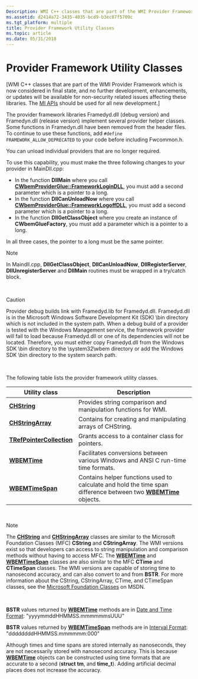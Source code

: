 ```yaml
---
Description: WMI C++ classes that are part of the WMI Provider Framework are no longer recommended for use.
ms.assetid: d2414a72-3435-4035-bcd9-b3ec87f5709c
ms.tgt_platform: multiple
title: Provider Framework Utility Classes
ms.topic: article
ms.date: 05/31/2018
---
```


# Provider Framework Utility Classes

\[WMI C++ classes that are part of the WMI Provider Framework which is now considered in final state, and no further development, enhancements, or updates will be available for non-security related issues affecting these libraries. The [MI APIs](https://docs.microsoft.com/previous-versions/windows/desktop/wmi_v2/windows-management-infrastructure) should be used for all new development.\]

The provider framework libraries Framedyd.dll (debug version) and Framedyn.dll (release version) implement several provider helper classes. Some functions in Framedyn.dll have been removed from the header files. To continue to use these functions, add `#define FRAMEWORK_ALLOW_DEPRECATED` to your code before including Fwcommon.h.

You can unload individual providers that are no longer required.

To use this capability, you must make the three following changes to your provider in MainDll.cpp:

-   In the function **DllMain** where you call [**CWbemProviderGlue::FrameworkLoginDLL**](/windows/desktop/api/WbemGlue/nf-wbemglue-cwbemproviderglue-frameworklogindll(lpcwstr_plong)), you must add a second parameter which is a pointer to a long.
-   In the function **DllCanUnloadNow** where you call [**CWbemProviderGlue::FrameworkLogoffDLL**](/windows/desktop/api/WbemGlue/nf-wbemglue-cwbemproviderglue-frameworklogoffdll(lpcwstr_plong)), you must add a second parameter which is a pointer to a long.
-   In the function **DllGetClassObject** where you create an instance of **CWbemGlueFactory**, you must add a parameter which is a pointer to a long.

In all three cases, the pointer to a long must be the same pointer.

> [!Note]  
> In Maindll.cpp, **DllGetClassObject**, **DllCanUnloadNow**, **DllRegisterServer**, **DllUnregisterServer** and **DllMain** routines must be wrapped in a try/catch block.

 

> [!Caution]  
> Provider debug builds link with Framedyd.lib for Framedyd.dll. Framedyd.dll is in the Microsoft Windows Software Development Kit (SDK) \\bin directory which is not included in the system path. When a debug build of a provider is tested with the Windows Management service, the framework provider will fail to load because Framedyd.dll or one of its dependencies will not be located. Therefore, you must either copy Framedyd.dll from the Windows SDK \\bin directory to the \\system32\\wbem directory or add the Windows SDK \\bin directory to the system search path.

 

The following table lists the provider framework utility classes.



| Utility class                                          | Description                                                                                                                     |
|--------------------------------------------------------|---------------------------------------------------------------------------------------------------------------------------------|
| [**CHString**](chstring.md)                           | Provides string comparison and manipulation functions for WMI.                                                                  |
| [**CHStringArray**](/windows/desktop/api/ChStrArr/nl-chstrarr-chstringarray)                 | Contains for creating and manipulating arrays of CHString.                                                                      |
| [**TRefPointerCollection**](/windows/desktop/api/RefPtrCo/nl-refptrco-trefpointercollection) | Grants access to a container class for pointers.                                                                                |
| [**WBEMTime**](wbemtime.md)                           | Facilitates conversions between various Windows and ANSI C run-time time formats.                                               |
| [**WBEMTimeSpan**](/windows/desktop/api/WbemTime/nl-wbemtime-wbemtimespan)                   | Contains helper functions used to calculate and hold the time span difference between two [**WBEMTime**](wbemtime.md) objects. |



 

> [!Note]  
> The [**CHString**](chstring.md) and [**CHStringArray**](/windows/desktop/api/ChStrArr/nl-chstrarr-chstringarray) classes are similar to the Microsoft Foundation Classes (MFC) **CString** and **CStringArray**. The WMI versions exist so that developers can access to string manipulation and comparison methods without having to access MFC. The [**WBEMTime**](wbemtime.md) and [**WBEMTimeSpan**](/windows/desktop/api/WbemTime/nl-wbemtime-wbemtimespan) classes are also similar to the MFC **CTime** and **CTimeSpan** classes. The WMI versions are capable of storing time to nanosecond accuracy, and can also convert to and from **BSTR**. For more information about the CString, CStringArray, CTime, and CTimeSpan classes, see the [Microsoft Foundation Classes](https://msdn.microsoft.com/library/d06h2x6e(VS.71).aspx) on MSDN.

 

**BSTR** values returned by [**WBEMTime**](wbemtime.md) methods are in [Date and Time Format](date-and-time-format.md): "yyyymmddHHMMSS.mmmmmmsUUU"

**BSTR** values returned by [**WBEMTimeSpan**](/windows/desktop/api/WbemTime/nl-wbemtime-wbemtimespan) methods are in [Interval Format](interval-format.md): "ddddddddHHMMSS.mmmmmm:000"

Although times and time spans are stored internally as nanoseconds, they are not necessarily stored with nanosecond accuracy. This is because [**WBEMTime**](wbemtime.md) objects can be constructed using time formats that are accurate to a second (**struct tm**, and **time\_t**). Adding artificial decimal places does not increase the accuracy.

 

 



